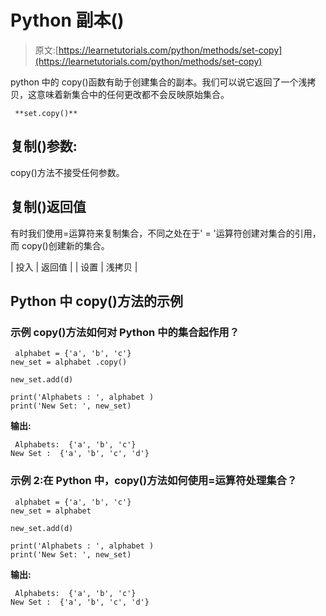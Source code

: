 # Python 副本()

> 原文:[https://learnetutorials.com/python/methods/set-copy](https://learnetutorials.com/python/methods/set-copy)

python 中的 copy()函数有助于创建集合的副本。我们可以说它返回了一个浅拷贝，这意味着新集合中的任何更改都不会反映原始集合。

```
 **set.copy()** 

```

## 复制()参数:

copy()方法不接受任何参数。

## 复制()返回值

有时我们使用=运算符来复制集合，不同之处在于' = '运算符创建对集合的引用，而 copy()创建新的集合。

| 投入 | 返回值 |
| 设置 | 浅拷贝 |

## Python 中 copy()方法的示例

### 示例 copy()方法如何对 Python 中的集合起作用？

```
 alphabet = {'a', 'b', 'c'}
new_set = alphabet .copy()

new_set.add(d)

print('Alphabets : ', alphabet )
print('New Set: ', new_set) 

```

**输出:**

```
 Alphabets:  {'a', 'b', 'c'}
New Set :  {'a', 'b', 'c', 'd'} 
```

### 示例 2:在 Python 中，copy()方法如何使用=运算符处理集合？

```
 alphabet = {'a', 'b', 'c'}
new_set = alphabet

new_set.add(d)

print('Alphabets : ', alphabet )
print('New Set: ', new_set) 

```

**输出:**

```
 Alphabets:  {'a', 'b', 'c'}
New Set :  {'a', 'b', 'c', 'd'} 
```